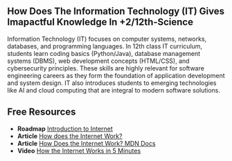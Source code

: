## How Does The Information Technology (IT) Gives Imapactful Knowledge In +2/12th-Science

Information Technology (IT) focuses on computer systems, networks, databases, and programming languages. In 12th class IT curriculum, students learn coding basics (Python/Java), database management systems (DBMS), web development concepts (HTML/CSS), and cybersecurity principles. These skills are highly relevant for software engineering careers as they form the foundation of application development and system design. IT also introduces students to emerging technologies like AI and cloud computing that are integral to modern software solutions.

## Free Resources  

- **Roadmap** [Introduction to Internet](https://roadmap.sh/internet)  
- **Article** [How does the Internet Work?](https://www.cloudflare.com/learning/network-layer/how-does-the-internet-work/)  
- **Article** [How Does the Internet Work? MDN Docs](https://developer.mozilla.org/en-US/docs/Learn/Common_questions/How_does_the_Internet_work)  
- **Video** [How the Internet Works in 5 Minutes](https://www.youtube.com/watch?v=7_LPdttKXPc)